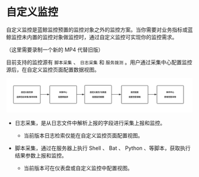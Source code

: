 # 自定义监控

自定义监控是蓝鲸监控预置的监控对象之外的监控方案。当你需要对业务指标或蓝鲸监控未内置的监控对象做监控时，通过自定义监控可实现你的监控需求。

（这里需要录制一个新的 MP4 代替旧版）

目前支持的监控源有 `脚本采集` 、 `日志采集` 和 `服务拨测` 。用户通过采集中心配置监控源后，在自定义监控页面配置数据视图。

![Advantage](../media/自定义监控流程.png)

- 日志采集，是从日志文件中解析上报的字段进行采集上报和监控。

  - 当前版本日志检索仅能在自定义监控页面配置视图。

- 脚本采集，通过在服务器上执行 Shell 、 Bat 、 Python 、等脚本，获取执行结果参数上报和监控。

  - 当前版本可在仪表盘或自定义监控中配置视图。
